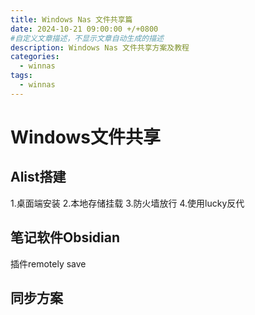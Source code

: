 ```yaml
---
title: Windows Nas 文件共享篇
date: 2024-10-21 09:00:00 +/+0800
#自定义文章描述，不显示文章自动生成的描述
description: Windows Nas 文件共享方案及教程
categories:
  - winnas
tags:
  - winnas
---
```


# Windows文件共享
## Alist搭建
1.桌面端安装
2.本地存储挂载
3.防火墙放行
4.使用lucky反代
## 笔记软件Obsidian
插件remotely save
## 同步方案

